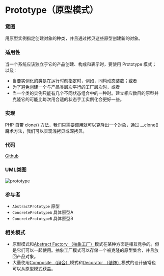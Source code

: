 # Prototype（原型模式）

### 意图
用原型实例指定创建对象的种类，并且通过拷贝这些原型创建新的对象。

### 适用性
当一个系统应该独立于它的产品创建、构成和表示时，要使用 Prototype 模式；以及：
* 当要实例化的类是在运行时刻指定时，例如，同构动态装载；或者
* 为了避免创建一个与产品类层次平行的工厂层次时，或者
* 当一个类的实例只能有几个不同状态组合中的一种时。建立相应数目的原型并克隆它的可能比每次用合适的状态手工实例化会更好一些。

### 实现
PHP 自带 clone() 方法，我们只需要调用就可以克隆出一个对象，通过 __clone() 魔术方法，我们可以实现浅拷贝或深拷贝。

### 代码
[Github](https://github.com/alitain/design-pattern/tree/master/src/Creational/Prototype)

### UML类图
![prototype](http://ohtd7tndv.bkt.clouddn.com/dp_prototype.png)

### 参与者
* `AbstractPrototype` 原型
* `ConcretePrototypeA` 具体原型A
* `ConcretePrototypeB` 具体原型B

### 相关模式
* 原型模式和[Abstract Factory （抽象工厂）](https://github.com/alitain/design-pattern/blob/master/docs/creational/abstract_factory.md)模式在某种方面是相互竞争的。但是它们可以一起使用。抽象工厂模式可以存储一个被克隆的原型集合，并且放回产品对象。
* 大量使用[Composite （组合）](https://github.com/alitain/design-pattern/blob/master/docs/structural/composite.md)模式和[Decorator （装饰）](https://github.com/alitain/design-pattern/blob/master/docs/structural/decorator.md)模式的设计通常也可以从原型模式获益。